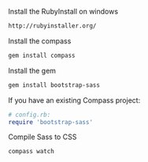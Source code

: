 Install the RubyInstall on windows
```sh
http://rubyinstaller.org/
```

Install the compass
```sh
gem install compass
```

Install the gem
```sh
gem install bootstrap-sass
```

If you have an existing Compass project:

```ruby
# config.rb:
require 'bootstrap-sass'
```

Compile Sass to CSS
```sh
compass watch
```
